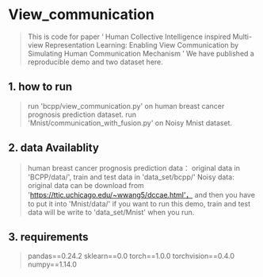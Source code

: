 # View_communication
> This is code for paper  ‘ Human Collective Intelligence inspired Multi-view Representation Learning: Enabling View Communication by Simulating Human Communication Mechanism ’
> We have published a reproducible demo and two dataset here.

## 1. how to run
> run 'bcpp/view_communication.py' on human breast cancer prognosis prediction dataset.
> run 'Mnist/communication_with_fusion.py' on Noisy Mnist dataset.

## 2. data Availablity
> human breast cancer prognosis prediction data： original data in 'BCPP/data/', train and test data in 'data_set/bcpp/'
> Noisy data: original data can be download from 'https://ttic.uchicago.edu/~wwang5/dccae.html'， 
> and then you have to put it into 'Mnist/data/' if you want to run this demo, train and test data will be write to 'data_set/Mnist' when you run.

## 3. requirements
> pandas==0.24.2 
> sklearn==0.0 
> torch==1.0.0 
> torchvision==0.4.0
> numpy==1.14.0
